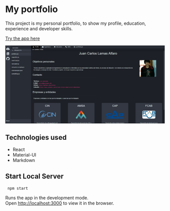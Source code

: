 # My portfolio

This project is my personal portfolio, to show my profile, education, experience and developer skills.

 [Try the app here](https://juanlamas.dev/)

<p align="center"><img src="/doc/portfolio-profile.png" alt="profile" width="700" /></p>

## Technologies used

- React
- Material-UI
- Markdown

## Start Local Server
```
 npm start
```

Runs the app in the development mode.<br />
Open [http://localhost:3000](http://localhost:3000) to view it in the browser.